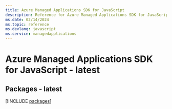 ```yaml
---
title: Azure Managed Applications SDK for JavaScript
description: Reference for Azure Managed Applications SDK for JavaScript
ms.date: 02/14/2024
ms.topic: reference
ms.devlang: javascript
ms.service: managedapplications
---
```

# Azure Managed Applications SDK for JavaScript - latest
## Packages - latest
[!INCLUDE [packages](managed-applications-index.md)]
